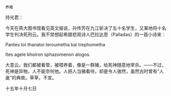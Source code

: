     养猪 

   持光君：

   今天在燕大图书馆看见英文报说，孙传芳在九江斩决了五十名学生，又某地将十名学生判决死刑云。我不禁想起希腊悲观诗人巴拉达思（Palladas）的一首小诗来：

   Pantes toi thanatoi teroumetha kai trephometha

   Ites agele khoiron sphazomenon alogos.

   大意云，我们都被看管，被喂养着，像是一群猪，给死神随意地宰杀。——不过，死神是异物，人不能奈何他。人把人当猪看待，却是令人骇然，虽然古时曾有“人彘”的典故。草草，不宣。

   十五年十月七日

